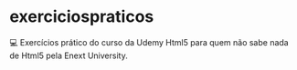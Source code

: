 # exerciciospraticos
💻 Exercícios prático do curso da Udemy  Html5 para quem não sabe nada de Html5 pela Enext University.
